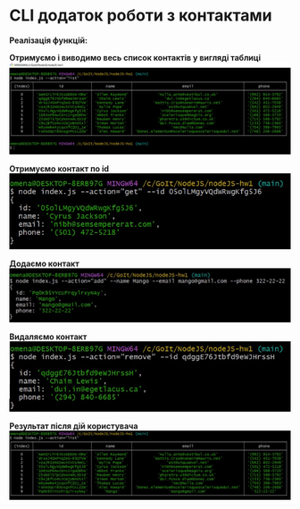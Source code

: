 <h1>CLI додаток роботи з контактами</h1>

<b>Реалізація функцій:</b>

<b>Отримуємо і виводимо весь список контактів у вигляді таблиці</b>
![list](screenshots/list.jpg)

<b>Отримуємо контакт по id</b>
![get](./screenshots/get.jpg)

<b>Додаємо контакт</b>
![add](./screenshots/add.jpg)

<b>Видаляємо контакт</b>
![remove](screenshots/remove.jpg)

<b>Результат після дій користувача</b>
![result](screenshots/result.jpg)

